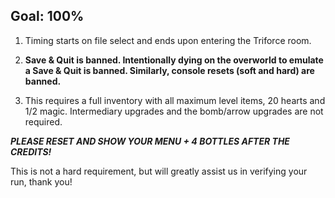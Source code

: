 ## Goal: 100%

1. Timing starts on file select and ends upon entering the Triforce room.

2. **Save & Quit is banned. Intentionally dying on the overworld to emulate a Save & Quit is banned. Similarly, console resets (soft and hard) are banned.**

3. This requires a full inventory with all maximum level items, 20 hearts and 1/2 magic. Intermediary upgrades and the bomb/arrow upgrades are not required.

**_PLEASE RESET AND SHOW YOUR MENU + 4 BOTTLES AFTER THE CREDITS!_**

This is not a hard requirement, but will greatly assist us in verifying your run, thank you!
